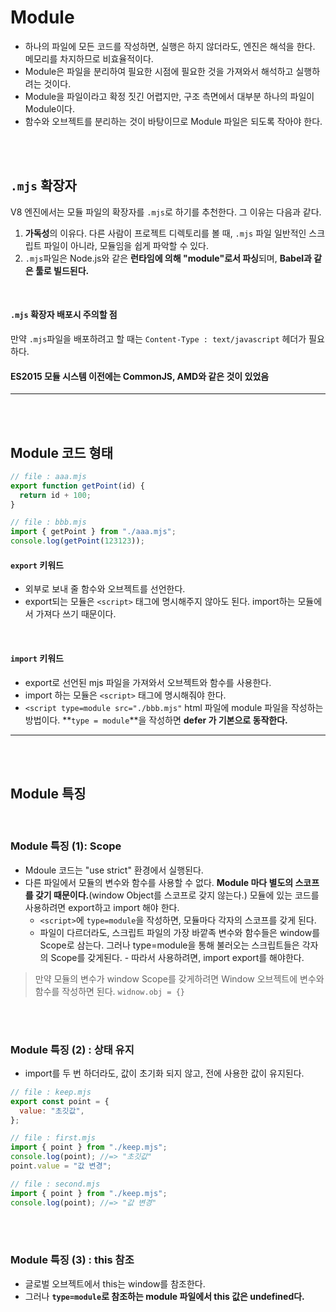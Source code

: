 # Module

- 하나의 파일에 모든 코드를 작성하면, 실행은 하지 않더라도, 엔진은 해석을 한다. 메모리를 차지하므로 비효율적이다.
- Module은 파일을 분리하여 필요한 시점에 필요한 것을 가져와서 해석하고 실행하려는 것이다.
- Module을 파일이라고 확정 짓긴 어렵지만, 구조 측면에서 대부분 하나의 파일이 Module이다.
- 함수와 오브젝트를 분리하는 것이 바탕이므로 Module 파일은 되도록 작아야 한다.

<br>
<br>

## `.mjs` 확장자

V8 엔진에서는 모듈 파일의 확장자를 `.mjs`로 하기를 추천한다. 그 이유는 다음과 같다.

1. **가독성**의 이유다. 다른 사람이 프로젝트 디렉토리를 볼 때, `.mjs` 파일 일반적인 스크립트 파일이 아니라, 모듈임을 쉽게 파악할 수 있다.
2. `.mjs`파일은 Node.js와 같은 **런타임에 의해 "module"로서 파싱**되며, **Babel과 같은 툴로 빌드된다.**

<br>

#### `.mjs` 확장자 배포시 주의할 점

만약 `.mjs`파일을 배포하려고 할 때는 `Content-Type : text/javascript` 헤더가 필요하다.

#### ES2015 모듈 시스템 이전에는 CommonJS, AMD와 같은 것이 있었음

<hr>
<br>
<br>

## Module 코드 형태

```javascript
// file : aaa.mjs
export function getPoint(id) {
  return id + 100;
}

// file : bbb.mjs
import { getPoint } from "./aaa.mjs";
console.log(getPoint(123123));
```

#### `export` 키워드

- 외부로 보내 줄 함수와 오브젝트를 선언한다.
- export되는 모듈은 `<script>` 태그에 명시해주지 않아도 된다. import하는 모듈에서 가져다 쓰기 때문이다.

<br>

#### `import` 키워드

- export로 선언된 mjs 파일을 가져와서 오브젝트와 함수를 사용한다.
- import 하는 모듈은 `<script>` 태그에 명시해줘야 한다.
- `<script type=module src="./bbb.mjs"`
  html 파일에 module 파일을 작성하는 방법이다. **`type = module`**을 작성하면 **defer 가 기본으로 동작한다.**

<hr>
<br>
<br>

## Module 특징

<br>

### Module 특징 (1): Scope

- Mdoule 코드는 "use strict" 환경에서 실행된다.
- 다른 파일에서 모듈의 변수와 함수를 사용할 수 없다. **Module 마다 별도의 스코프를 갖기 때문이다.**(window Object를 스코프로 갖지 않는다.) 모듈에 있는 코드를 사용하려면 export하고 import 해야 한다.
  - `<script>`에 `type=module`을 작성하면, 모듈마다 각자의 스코프를 갖게 된다.
  - 파일이 다르더라도, 스크립트 파일의 가장 바깥족 변수와 함수들은 window를 Scope로 삼는다. 그러나 type=module을 통해 불러오는 스크립트들은 각자의 Scope를 갖게된다. - 따라서 사용하려면, import export를 해야한다.

> 만약 모듈의 변수가 window Scope를 갖게하려면 Window 오브젝트에 변수와 함수를 작성하면 된다. `widnow.obj = {}`

<br>
<br>

### Module 특징 (2) : 상태 유지

- import를 두 번 하더라도, 값이 초기화 되지 않고, 전에 사용한 값이 유지된다.

```javascript
// file : keep.mjs
export const point = {
  value: "초깃값",
};

// file : first.mjs
import { point } from "./keep.mjs";
console.log(point); //=> "초깃값"
point.value = "값 변경";

// file : second.mjs
import { point } from "./keep.mjs";
console.log(point); //=> "값 변경"
```

<br>
<br>

### Module 특징 (3) : this 참조

- 글로벌 오브젝트에서 this는 window를 참조한다.
- 그러나 **`type=module`로 참조하는 module 파일에서 this 값은 undefined다.**
